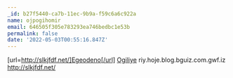 ```yaml
---
_id: b27f5440-ca7b-11ec-9b9a-f59c6a6c922a
name: ojpogihomir
email: 646505f305e783293ea746bedbc1e53b
permalink: false
date: '2022-05-03T00:55:16.847Z'
---
```

[url=http://slkjfdf.net/]Egeodeno[/url] <a href="http://slkjfdf.net/">Ogiliye</a> riy.hoje.blog.bguiz.com.gwf.iz http://slkjfdf.net/
